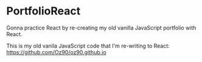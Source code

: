 # PortfolioReact
Gonna practice React by re-creating my old vanilla JavaScript portfolio with React.

This is my old vanila JavaScript code that I'm re-writing to React: https://github.com/Oz90/oz90.github.io
